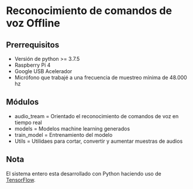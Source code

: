 # Reconocimiento de comandos de voz Offline 

## Prerrequisitos
* Versión de python >= 3.7.5
* Raspberry Pi 4
* Google USB Acelerador
* Micrófono que trabajé a una frecuencia de muestreo mínima de 48.000 hz

## Módulos

* audio_tream = Orientado el reconocimiento de comandos de voz en tiempo real
* models = Modelos machine learning generados 
* train_model = Entrenamiento del modelo
* Utils = Utilidaes para cortar, convertir y aumentar muestras de audios

## Nota
El sistema entero esta desarrollado con Python haciendo uso de [TensorFlow](https://www.tensorflow.org/install). 
